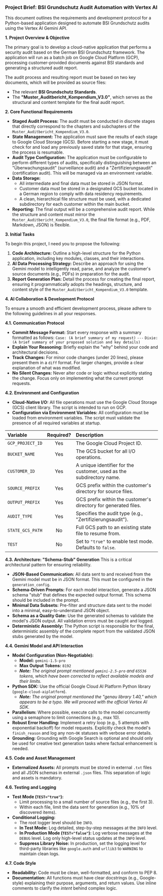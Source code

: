 ### **Project Brief: BSI Grundschutz Audit Automation with Vertex AI**

This document outlines the requirements and development protocol for a Python-based application designed to automate BSI Grundschutz audits using the Vertex AI Gemini API.

**1. Project Overview & Objective**

The primary goal is to develop a cloud-native application that performs a security audit based on the German BSI Grundschutz framework. The application will run as a batch job on Google Cloud Platform (GCP), processing customer-provided documents against BSI standards and generating a structured audit report.

The audit process and resulting report must be based on two key documents, which will be provided as source files:
*   The relevant **BSI Grundschutz Standards**.
*   The **"Muster_Auditbericht_Kompendium_V3.0"**, which serves as the structural and content template for the final audit report.

**2. Core Functional Requirements**

*   **Staged Audit Process:** The audit must be conducted in discrete stages that directly correspond to the chapters and subchapters of the `Muster_Auditbericht_Kompendium_V3.0`.
*   **State Management:** The application must save the results of each stage to Google Cloud Storage (GCS). Before starting a new stage, it must check for and load any previously saved state for that stage, ensuring the process is resumable.
*   **Audit Type Configuration:** The application must be configurable to perform different types of audits, specifically distinguishing between an "Überwachungsaudit" (surveillance audit) and a "Zertifizierungsaudit" (certification audit). This will be managed via an environment variable.
*   **Data Storage:**
    *   All intermediate and final data must be stored in JSON format.
    *   Customer data must be stored in a designated GCS bucket located in a German region to comply with data residency requirements.
    *   A clean, hierarchical file structure must be used, with a dedicated subdirectory for each customer within the main bucket.
*   **Reporting:** The final output will be a comprehensive audit report. While the structure and content must mirror the `Muster_Auditbericht_Kompendium_V3.0`, the final file format (e.g., PDF, Markdown, JSON) is flexible.

**3. Initial Tasks**

To begin this project, I need you to propose the following:

1.  **Code Architecture:** Outline a high-level structure for the Python application, including key modules, classes, and their interactions.
2.  **AI Data Processing Strategy:** Describe an approach for using the Gemini model to intelligently read, parse, and analyze the customer's source documents (e.g., PDFs) in preparation for the audit.
3.  **Report Generation Plan:** Detail the process for creating the final report, ensuring it programmatically adopts the headings, structure, and content style of the `Muster_Auditbericht_Kompendium_V3.0` template.

**4. AI Collaboration & Development Protocol**

To ensure a smooth and efficient development process, please adhere to the following guidelines in all your responses.

**4.1. Communication Protocol**
*   **Commit Message Format:** Start every response with a summary formatted as follows:
    `Case: (A brief summary of my request)`
    `---`
    `Dixie: (A brief summary of your proposed solution and key details)`
*   **Explain Your Reasoning:** Briefly explain the "why" behind your code and architectural decisions.
*   **Track Changes:** For minor code changes (under 20 lines), please present them in a `diff` format. For larger changes, provide a clear explanation of what was modified.
*   **No Silent Changes:** Never alter code or logic without explicitly stating the change. Focus only on implementing what the current prompt requests.

**4.2. Environment and Configuration**
*   **Cloud-Native I/O:** All file operations must use the Google Cloud Storage (GCS) client library. The script is intended to run on GCP.
*   **Configuration via Environment Variables:** All configuration must be loaded from environment variables. The script must validate the presence of all required variables at startup.

| Variable | Required? | Description |
| :--- | :---: | :--- |
| `GCP_PROJECT_ID` | Yes | The Google Cloud Project ID. |
| `BUCKET_NAME` | Yes | The GCS bucket for all I/O operations. |
| `CUSTOMER_ID` | Yes | A unique identifier for the customer, used as the subdirectory name. |
| `SOURCE_PREFIX` | Yes | GCS prefix within the customer's directory for source files. |
| `OUTPUT_PREFIX` | Yes | GCS prefix within the customer's directory for generated files. |
| `AUDIT_TYPE` | Yes | Specifies the audit type (e.g., "Zertifizierungsaudit"). |
| `STATE_GCS_PATH` | No | Full GCS path to an existing state file to resume from. |
| `TEST` | No | Set to `"true"` to enable test mode. Defaults to `false`. |

**4.3. Architecture: "Schema-Stub" Generation**
This is a critical architectural pattern for ensuring reliability.
*   **JSON-Based Communication:** All data sent to and received from the Gemini model must be in JSON format. This must be configured in the `generation_config`.
*   **Schema-Driven Prompts:** For each model interaction, generate a JSON schema "stub" that defines the expected output format. This schema should be included in the prompt.
*   **Minimal Data Subsets:** Pre-filter and structure data sent to the model into a minimal, easy-to-understand JSON object.
*   **Schema as a Quality Gate:** Use the generated schemas to validate the model's JSON output. All validation errors must be caught and logged.
*   **Deterministic Assembly:** The Python script is responsible for the final, deterministic assembly of the complete report from the validated JSON stubs generated by the model.

**4.4. Gemini Model and API Interaction**
*   **Model Configuration (Non-Negotiable):**
    *   **Model:** `gemini-1.5-pro`
    *   **Max Output Tokens:** `8192`
    *   ***Note:*** *The original prompt mentioned `gemini-2.5-pro` and `65536` tokens, which have been corrected to reflect available models and their limits.*
*   **Python SDK:** Use the official Google Cloud AI Platform Python library (`google-cloud-aiplatform`).
    *   ***Note:*** *The original prompt mentioned the "genau library 1.40," which appears to be a typo. We will proceed with the official Vertex AI SDK.*
*   **Parallelism:** Where possible, execute calls to the model concurrently using a semaphore to limit connections (e.g., max 10).
*   **Robust Error Handling:** Implement a retry loop (e.g., 5 attempts with exponential backoff) for model requests. Explicitly check the model's `finish_reason` and log any non-`OK` statuses with verbose error details.
*   **Grounding:** Grounding with Google Search is optional and should only be used for creative text generation tasks where factual enhancement is needed.

**4.5. Code and Asset Management**
*   **Externalized Assets:** All prompts must be stored in external `.txt` files and all JSON schemas in external `.json` files. This separation of logic and assets is mandatory.

**4.6. Testing and Logging**
*   **Test Mode (`TEST="true"`):**
    *   Limit processing to a small number of source files (e.g., the first 3).
    *   Within each file, limit the data sent for generation (e.g., 10% of discovered items).
*   **Conditional Logging:**
    *   The root logger level should be `INFO`.
    *   **In Test Mode:** Log detailed, step-by-step messages at the `INFO` level.
    *   **In Production Mode (`TEST="false"`):** Log verbose messages at the `DEBUG` level. Log only high-level status updates at the `INFO` level.
    *   **Suppress Library Noise:** In production, set the logging level for third-party libraries like `google.auth` and `urllib3` to `WARNING` to maintain clean logs.

**4.7. Code Style**
*   **Readability:** Code must be clean, well-formatted, and conform to PEP 8.
*   **Documentation:** All functions must have clear docstrings (e.g., Google-style) explaining their purpose, arguments, and return values. Use inline comments to clarify the *intent* behind complex logic.